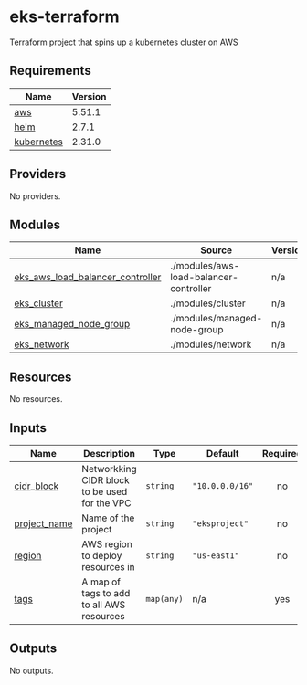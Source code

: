 # eks-terraform
Terraform project that spins up a kubernetes cluster on AWS

<!-- BEGIN_TF_DOCS -->
## Requirements

| Name | Version |
|------|---------|
| <a name="requirement_aws"></a> [aws](#requirement\_aws) | 5.51.1 |
| <a name="requirement_helm"></a> [helm](#requirement\_helm) | 2.7.1 |
| <a name="requirement_kubernetes"></a> [kubernetes](#requirement\_kubernetes) | 2.31.0 |

## Providers

No providers.

## Modules

| Name | Source | Version |
|------|--------|---------|
| <a name="module_eks_aws_load_balancer_controller"></a> [eks\_aws\_load\_balancer\_controller](#module\_eks\_aws\_load\_balancer\_controller) | ./modules/aws-load-balancer-controller | n/a |
| <a name="module_eks_cluster"></a> [eks\_cluster](#module\_eks\_cluster) | ./modules/cluster | n/a |
| <a name="module_eks_managed_node_group"></a> [eks\_managed\_node\_group](#module\_eks\_managed\_node\_group) | ./modules/managed-node-group | n/a |
| <a name="module_eks_network"></a> [eks\_network](#module\_eks\_network) | ./modules/network | n/a |

## Resources

No resources.

## Inputs

| Name | Description | Type | Default | Required |
|------|-------------|------|---------|:--------:|
| <a name="input_cidr_block"></a> [cidr\_block](#input\_cidr\_block) | Networkking CIDR block to be used for the VPC | `string` | `"10.0.0.0/16"` | no |
| <a name="input_project_name"></a> [project\_name](#input\_project\_name) | Name of the project | `string` | `"eksproject"` | no |
| <a name="input_region"></a> [region](#input\_region) | AWS region to deploy resources in | `string` | `"us-east1"` | no |
| <a name="input_tags"></a> [tags](#input\_tags) | A map of tags to add to all AWS resources | `map(any)` | n/a | yes |

## Outputs

No outputs.
<!-- END_TF_DOCS -->